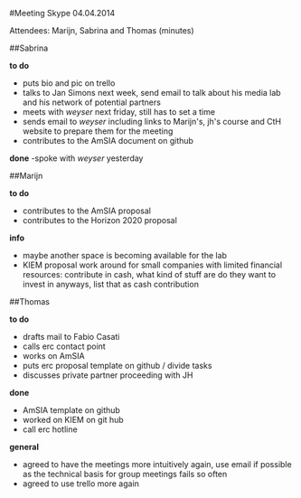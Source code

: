 #Meeting Skype 04.04.2014

Attendees: Marijn, Sabrina and Thomas (minutes)

##Sabrina 

**to do**
- puts bio and pic on trello
- talks to Jan Simons next week, send email to talk about his media lab and his network of potential partners
- meets with *weyser* next friday, still has to set a time
- sends email to *weyser* including links to Marijn's, jh's course and CtH website to prepare them for the meeting
- contributes to the AmSIA document on github 

**done**
-spoke with *weyser* yesterday


##Marijn

**to do**
- contributes to the AmSIA proposal
- contributes to the Horizon 2020 proposal

**info**
- maybe another space is becoming available for the lab
- KIEM proposal work around for small companies with limited financial resources: contribute in cash, what kind of stuff 
are do they want to invest in anyways, list that as cash contribution


##Thomas

**to do**
- drafts mail to Fabio Casati
- calls erc contact point 
- works on AmSIA
- puts erc proposal template on github / divide tasks
- discusses private partner proceeding with JH

**done**
- AmSIA template on github
- worked on KIEM on git hub
- call erc hotline

**general** 
- agreed to have the meetings more intuitively again, use email if possible as the technical basis for group meetings 
fails so often
- agreed to use trello more again 
